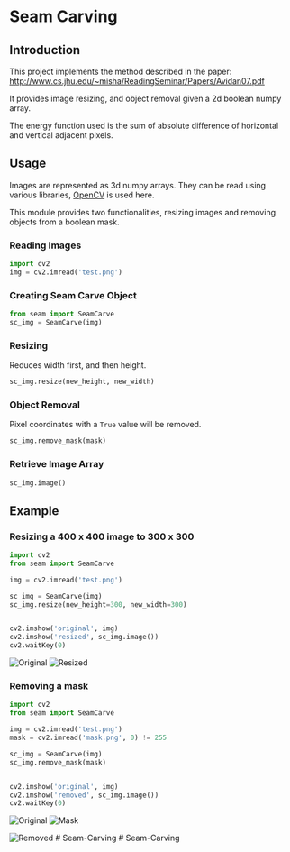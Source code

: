 # Seam Carving

## Introduction

This project implements the method described in the paper: <http://www.cs.jhu.edu/~misha/ReadingSeminar/Papers/Avidan07.pdf>

It provides image resizing, and object removal given a 2d boolean numpy array.

The energy function used is the sum of absolute difference of horizontal and vertical adjacent pixels.

## Usage

Images are represented as 3d numpy arrays. They can be read using various libraries, [OpenCV](https://pypi.org/project/opencv-python/) is used here.

This module provides two functionalities, resizing images and removing objects from a boolean mask.

### Reading Images

```python
import cv2
img = cv2.imread('test.png')
```

### Creating Seam Carve Object

```python
from seam import SeamCarve
sc_img = SeamCarve(img)
```

### Resizing

Reduces width first, and then height.

```python
sc_img.resize(new_height, new_width)
```

### Object Removal

Pixel coordinates with a `True` value will be removed.

```python
sc_img.remove_mask(mask)
```

### Retrieve Image Array

```python
sc_img.image()
```


## Example

### Resizing a 400 x 400 image to 300 x 300

```python
import cv2
from seam import SeamCarve

img = cv2.imread('test.png')

sc_img = SeamCarve(img)
sc_img.resize(new_height=300, new_width=300)


cv2.imshow('original', img)
cv2.imshow('resized', sc_img.image())
cv2.waitKey(0)
```

![Original](./Example/test.png) ![Resized](./Example/resized.png)

### Removing a mask

```python
import cv2
from seam import SeamCarve

img = cv2.imread('test.png')
mask = cv2.imread('mask.png', 0) != 255

sc_img = SeamCarve(img)
sc_img.remove_mask(mask)


cv2.imshow('original', img)
cv2.imshow('removed', sc_img.image())
cv2.waitKey(0)
```

![Original](./Example/test.png) ![Mask](./Example/mask.png)

![Removed](./Example/removed.png)
#   S e a m - C a r v i n g  
 #   S e a m - C a r v i n g  
 